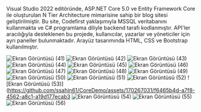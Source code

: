 Visual Studio 2022 editöründe, ASP.NET Core 5.0 ve Entity Framework Core ile oluşturulan N Tier Architecture mimarisine sahip bir blog sitesi geliştirilmiştir. Bu site, Codefirst yaklaşımıyla MSSQL veritabanını kullanmakta ve C# programlama diliyle backend tarafı kodlanmıştır. API'ler aracılığıyla desteklenen bu projede, kullanıcılar, yazarlar ve yöneticiler için ayrı paneller bulunmaktadır. Arayüz tasarımında HTML, CSS ve Bootstrap kullanılmıştır.

![Ekran Görüntüsü (41)](https://github.com/ssahin61/CoreDemo/assets/170267031/a2bcd946-7b69-4e18-b4e1-c4d5b8a2979c)
![Ekran Görüntüsü (42)](https://github.com/ssahin61/CoreDemo/assets/170267031/7bf04b6b-356d-4ec7-8fde-30ca4c1eef3f)
![Ekran Görüntüsü (43)](https://github.com/ssahin61/CoreDemo/assets/170267031/bbc74a2b-e3c7-431f-b853-c789dde54555)
![Ekran Görüntüsü (44)](https://github.com/ssahin61/CoreDemo/assets/170267031/bf1e79c8-6d51-4822-9418-006e31056b4e)
![Ekran Görüntüsü (45)](https://github.com/ssahin61/CoreDemo/assets/170267031/dae72733-9603-4d35-9bf3-88f9099d72b4)
![Ekran Görüntüsü (46)](https://github.com/ssahin61/CoreDemo/assets/170267031/66660b50-ee56-43c4-9ef4-25b681369118)
![Ekran Görüntüsü (47)](https://github.com/ssahin61/CoreDemo/assets/170267031/f04ae7ee-c6f4-4319-a024-a5de38635f07)
![Ekran Görüntüsü (48)](https://github.com/ssahin61/CoreDemo/assets/170267031/52bd6ca6-71d2-4526-a8c3-54ec62a04f18)
![Ekran Görüntüsü (49)](https://github.com/ssahin61/CoreDemo/assets/170267031/aaebcb26-967b-4d4f-9dc5-e16b5171d2a6)
![Ekran Görüntüsü (50)](https://github.com/ssahin61/CoreDemo/assets/170267031/7fc7f35b-bcbe-4a86-a308-b48dd9d462f8)
![Ekran Görüntüsü (51)](https://github.com/ssahin61/CoreDemo/assets/170267031/c2589c91-da9c-4e98-87bf-fc903b886b0a)
![Ekran Görüntüsü (52)](https://github.com/ssahin61/CoreDemo/assets/170267031/0767a543-264a-4ccf-b163-fcb7bd715cc2)
![Ekran Görüntüsü (53)](https://github.com/ssahin61/CoreDemo/assets/170267031/f6465b4d-a7f8-4562-a8c1-a19d177ecab3
![Ekran Görüntüsü (54)](https://github.com/ssahin61/CoreDemo/assets/170267031/c103a36d-08e6-4e5d-af81-3c0705f5330f)
![Ekran Görüntüsü (55)](https://github.com/ssahin61/CoreDemo/assets/170267031/7c4ff86d-3e26-45a1-8c1e-45dbd1295592)
![Ekran Görüntüsü (56)](https://github.com/ssahin61/CoreDemo/assets/170267031/ab447466-98b6-4ac5-ab23-c184eb2f6381)
